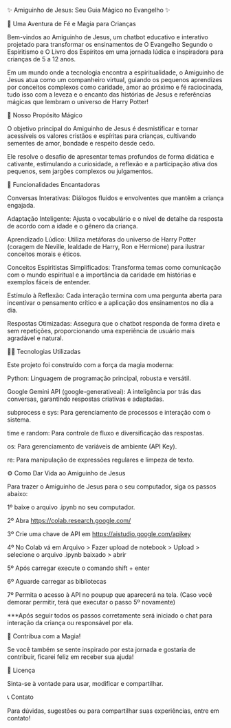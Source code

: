 ✨ Amiguinho de Jesus: Seu Guia Mágico no Evangelho ✨


🌟 Uma Aventura de Fé e Magia para Crianças

Bem-vindos ao Amiguinho de Jesus, um chatbot educativo e interativo projetado para transformar os ensinamentos de O Evangelho Segundo o Espiritismo e O Livro dos Espíritos em uma jornada lúdica e inspiradora para crianças de 5 a 12 anos.

Em um mundo onde a tecnologia encontra a espiritualidade, o Amiguinho de Jesus atua como um companheiro virtual, guiando os pequenos aprendizes por conceitos complexos como caridade, amor ao próximo e fé raciocinada, tudo isso com a leveza e o encanto das histórias de Jesus e referências mágicas que lembram o universo de Harry Potter!

🎯 Nosso Propósito Mágico

O objetivo principal do Amiguinho de Jesus é desmistificar e tornar acessíveis os valores cristãos e espíritas para crianças, cultivando sementes de amor, bondade e respeito desde cedo.

Ele resolve o desafio de apresentar temas profundos de forma didática e cativante, estimulando a curiosidade, a reflexão e a participação ativa dos pequenos, sem jargões complexos ou julgamentos.


🚀 Funcionalidades Encantadoras

Conversas Interativas: Diálogos fluidos e envolventes que mantêm a criança engajada.

Adaptação Inteligente: Ajusta o vocabulário e o nível de detalhe da resposta de acordo com a idade e o gênero da criança.

Aprendizado Lúdico: Utiliza metáforas do universo de Harry Potter (coragem de Neville, lealdade de Harry, Ron e Hermione) para ilustrar conceitos morais e éticos.

Conceitos Espiritistas Simplificados: Transforma temas como comunicação com o mundo espiritual e a importância da caridade em histórias e exemplos fáceis de entender.

Estímulo à Reflexão: Cada interação termina com uma pergunta aberta para incentivar o pensamento crítico e a aplicação dos ensinamentos no dia a dia.

Respostas Otimizadas: Assegura que o chatbot responda de forma direta e sem repetições, proporcionando uma experiência de usuário mais agradável e natural.


🧙‍♀️ Tecnologias Utilizadas

Este projeto foi construído com a força da magia moderna:

Python: Linguagem de programação principal, robusta e versátil.

Google Gemini API (google-generativeai): A inteligência por trás das conversas, garantindo respostas criativas e adaptadas.

subprocess e sys: Para gerenciamento de processos e interação com o sistema.

time e random: Para controle de fluxo e diversificação das respostas.

os: Para gerenciamento de variáveis de ambiente (API Key).

re: Para manipulação de expressões regulares e limpeza de texto.


⚙️ Como Dar Vida ao Amiguinho de Jesus

Para trazer o Amiguinho de Jesus para o seu computador, siga os passos abaixo:

1º baixe o arquivo .ipynb no seu computador.

2º Abra https://colab.research.google.com/

3º Crie uma chave de API em https://aistudio.google.com/apikey

4º No Colab vá em Arquivo > Fazer upload de notebook > Upload > selecione o arquivo .ipynb baixado > abrir

5º Após carregar execute o comando shift + enter

6º Aguarde carregar as bibliotecas

7º Permita o acesso à API no poupup que aparecerá na tela. (Caso você demorar permitir, terá que executar o passo 5º novamente)

***Após seguir todos os passos corretamente será iniciado o chat para interação da criança ou responsável por ela.


🤝 Contribua com a Magia!

Se você também se sente inspirado por esta jornada e gostaria de contribuir, ficarei feliz em receber sua ajuda!


📄 Licença

Sinta-se à vontade para usar, modificar e compartilhar.


📞 Contato

Para dúvidas, sugestões ou para compartilhar suas experiências, entre em contato!
